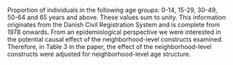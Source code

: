 Proportion of individuals in the following age groups: 0-14, 15-29, 30-49, 50-64 and 65 years and above. These values sum to unity. This information originates from the Danish Civil Registration System and is complete from 1978 onwards. From an epidemiological perspective we were interested in the potential causal effect of the neighborhood-level constructs examined. Therefore, in Table 3 in the paper, the effect of the neighborhood-level constructs were adjusted for neighborhood-level age structure.
